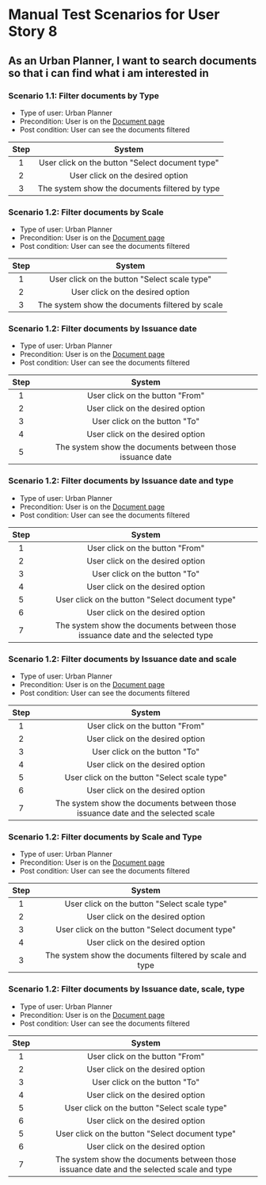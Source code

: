 # Manual Test Scenarios for User Story 8

## As an Urban Planner, I want to search documents so that i can find what i am interested in

### Scenario 1.1: Filter documents by Type

- Type of user: Urban Planner
- Precondition: User is on the [Document page](https://github.com/umberto-fontanazza/kiruna-explorer/blob/main/screenshots/doc_UP.png)
- Post condition: User can see the documents filtered

| Step |                     System                      |
| :--: | :---------------------------------------------: |
|  1   | User click on the button "Select document type" |
|  2   |        User click on the desired option         |
|  3   | The system show the documents filtered by type  |

### Scenario 1.2: Filter documents by Scale

- Type of user: Urban Planner
- Precondition: User is on the [Document page](https://github.com/umberto-fontanazza/kiruna-explorer/blob/main/screenshots/doc_UP.png)
- Post condition: User can see the documents filtered

| Step |                     System                      |
| :--: | :---------------------------------------------: |
|  1   |  User click on the button "Select scale type"   |
|  2   |        User click on the desired option         |
|  3   | The system show the documents filtered by scale |

### Scenario 1.2: Filter documents by Issuance date

- Type of user: Urban Planner
- Precondition: User is on the [Document page](https://github.com/umberto-fontanazza/kiruna-explorer/blob/main/screenshots/doc_UP.png)
- Post condition: User can see the documents filtered

| Step |                          System                           |
| :--: | :-------------------------------------------------------: |
|  1   |              User click on the button "From"              |
|  2   |             User click on the desired option              |
|  3   |               User click on the button "To"               |
|  4   |             User click on the desired option              |
|  5   | The system show the documents between those issuance date |

### Scenario 1.2: Filter documents by Issuance date and type

- Type of user: Urban Planner
- Precondition: User is on the [Document page](https://github.com/umberto-fontanazza/kiruna-explorer/blob/main/screenshots/doc_UP.png)
- Post condition: User can see the documents filtered

| Step |                                     System                                      |
| :--: | :-----------------------------------------------------------------------------: |
|  1   |                         User click on the button "From"                         |
|  2   |                        User click on the desired option                         |
|  3   |                          User click on the button "To"                          |
|  4   |                        User click on the desired option                         |
|  5   |                 User click on the button "Select document type"                 |
|  6   |                        User click on the desired option                         |
|  7   | The system show the documents between those issuance date and the selected type |

### Scenario 1.2: Filter documents by Issuance date and scale

- Type of user: Urban Planner
- Precondition: User is on the [Document page](https://github.com/umberto-fontanazza/kiruna-explorer/blob/main/screenshots/doc_UP.png)
- Post condition: User can see the documents filtered

| Step |                                      System                                      |
| :--: | :------------------------------------------------------------------------------: |
|  1   |                         User click on the button "From"                          |
|  2   |                         User click on the desired option                         |
|  3   |                          User click on the button "To"                           |
|  4   |                         User click on the desired option                         |
|  5   |                   User click on the button "Select scale type"                   |
|  6   |                         User click on the desired option                         |
|  7   | The system show the documents between those issuance date and the selected scale |

### Scenario 1.2: Filter documents by Scale and Type

- Type of user: Urban Planner
- Precondition: User is on the [Document page](https://github.com/umberto-fontanazza/kiruna-explorer/blob/main/screenshots/doc_UP.png)
- Post condition: User can see the documents filtered

| Step |                          System                          |
| :--: | :------------------------------------------------------: |
|  1   |       User click on the button "Select scale type"       |
|  2   |             User click on the desired option             |
|  3   |     User click on the button "Select document type"      |
|  4   |             User click on the desired option             |
|  3   | The system show the documents filtered by scale and type |

### Scenario 1.2: Filter documents by Issuance date, scale, type

- Type of user: Urban Planner
- Precondition: User is on the [Document page](https://github.com/umberto-fontanazza/kiruna-explorer/blob/main/screenshots/doc_UP.png)
- Post condition: User can see the documents filtered

| Step |                                          System                                           |
| :--: | :---------------------------------------------------------------------------------------: |
|  1   |                              User click on the button "From"                              |
|  2   |                             User click on the desired option                              |
|  3   |                               User click on the button "To"                               |
|  4   |                             User click on the desired option                              |
|  5   |                       User click on the button "Select scale type"                        |
|  6   |                             User click on the desired option                              |
|  5   |                      User click on the button "Select document type"                      |
|  6   |                             User click on the desired option                              |
|  7   | The system show the documents between those issuance date and the selected scale and type |
